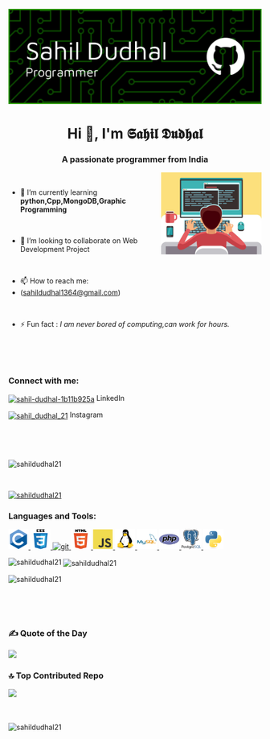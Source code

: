 ![logo](https://github.com/SAHILDUDHAL21/SAHILDUDHAL21/blob/main/github-header-image.png)
<h1 align="center">Hi 👋, I'm 𝕾𝖆𝖍𝖎𝖑 𝕯𝖚𝖉𝖍𝖆𝖑</h1>
<h3 align="center">A passionate programmer from India</h3>
<img align="right" alt="Coding" width="200" src="https://github.com/SAHILDUDHAL21/SAHILDUDHAL21/blob/main/IMG_20230523_110004.jpg">




<p align="left"> <a href="https://twitter.com/" target="blank"><img src="https://img.shields.io/twitter/follow/?logo=twitter&style=for-the-badge" alt="" /></a> </p>

- 🌱 I’m currently learning **python,Cpp,MongoDB,Graphic Programming**

<br>

- 👯 I’m looking to collaborate on Web Development Project

<br>

- 📫 How to reach me:
- (sahildudhal1364@gmail.com)

                                  

<br>

- ⚡ Fun fact : <i>I am never bored of computing,can work for hours.</i>

<br><br><br>

<h3 align="left">Connect with me:</h3>

<p align="left">

<a href="https://linkedin.com/in/sahil-dudhal-1b11b925a" target="blank"><img align="center" src="https://raw.githubusercontent.com/rahuldkjain/github-profile-readme-generator/master/src/images/icons/Social/linked-in-alt.svg" alt="sahil-dudhal-1b11b925a" height="30" width="40"/></a>  LinkedIn 

<a href="https://instagram.com/sahil_dudhal_21" target="blank"><img align="center" src="https://raw.githubusercontent.com/rahuldkjain/github-profile-readme-generator/master/src/images/icons/Social/instagram.svg" alt="sahil_dudhal_21" height="30" width="40" /></a>  Instagram 

</p><br>





<br>
<br>

<p align="left"> <img src="https://komarev.com/ghpvc/?username=sahildudhal21&label=Profile%20views&color=0e75b6&style=flat" alt="sahildudhal21" /> </p><br>

                                                                                                                                               
                                                                                                                                               
<p align="left"> <a href="https://github.com/ryo-ma/github-profile-trophy"><img src="https://github-profile-trophy.vercel.app/?username=sahildudhal21" alt="sahildudhal21" /></a> </p>



<h3 align="left">Languages and Tools:</h3>
<p align="left"> <a href="https://www.cprogramming.com/" target="_blank" rel="noreferrer"> <img src="https://raw.githubusercontent.com/devicons/devicon/master/icons/c/c-original.svg" alt="c" width="40" height="40"/> </a> <a href="https://www.w3schools.com/css/" target="_blank" rel="noreferrer"> <img src="https://raw.githubusercontent.com/devicons/devicon/master/icons/css3/css3-original-wordmark.svg" alt="css3" width="40" height="40"/> </a> <a href="https://git-scm.com/" target="_blank" rel="noreferrer"> <img src="https://www.vectorlogo.zone/logos/git-scm/git-scm-icon.svg" alt="git" width="40" height="40"/> </a> <a href="https://www.w3.org/html/" target="_blank" rel="noreferrer"> <img src="https://raw.githubusercontent.com/devicons/devicon/master/icons/html5/html5-original-wordmark.svg" alt="html5" width="40" height="40"/> </a> <a href="https://developer.mozilla.org/en-US/docs/Web/JavaScript" target="_blank" rel="noreferrer"> <img src="https://raw.githubusercontent.com/devicons/devicon/master/icons/javascript/javascript-original.svg" alt="javascript" width="40" height="40"/> </a> <a href="https://www.linux.org/" target="_blank" rel="noreferrer"> <img src="https://raw.githubusercontent.com/devicons/devicon/master/icons/linux/linux-original.svg" alt="linux" width="40" height="40"/> </a> <a href="https://www.mysql.com/" target="_blank" rel="noreferrer"> <img src="https://raw.githubusercontent.com/devicons/devicon/master/icons/mysql/mysql-original-wordmark.svg" alt="mysql" width="40" height="40"/> </a> <a href="https://www.php.net" target="_blank" rel="noreferrer"> <img src="https://raw.githubusercontent.com/devicons/devicon/master/icons/php/php-original.svg" alt="php" width="40" height="40"/> </a> <a href="https://www.postgresql.org" target="_blank" rel="noreferrer"> <img src="https://raw.githubusercontent.com/devicons/devicon/master/icons/postgresql/postgresql-original-wordmark.svg" alt="postgresql" width="40" height="40"/> </a> <a href="https://www.python.org" target="_blank" rel="noreferrer"> <img src="https://raw.githubusercontent.com/devicons/devicon/master/icons/python/python-original.svg" alt="python" width="40" height="40"/> </a> </p>

<p><img align="left" src="https://github-readme-stats.vercel.app/api/top-langs?username=sahildudhal21&show_icons=true&locale=en&layout=compact" alt="sahildudhal21" /></p>

<p>&nbsp;<img align="center" src="https://github-readme-stats.vercel.app/api?username=sahildudhal21&show_icons=true&locale=en" alt="sahildudhal21" /></p>

<p><img align="center" src="https://github-readme-streak-stats.herokuapp.com/?user=sahildudhal21&" alt="sahildudhal21" /></p><br><br><br>
                                                                                   
### ✍️ Quote of the Day 

![](https://quotes-github-readme.vercel.app/api?type=horizontal&theme=radical)

### 🔝 Top Contributed Repo

![](https://github-contributor-stats.vercel.app/api?username=SAHILDUDHAL21&limit=5&theme=dark&combine_all_yearly_contributions=true)<br><br><br>
                                                                                                      <p align="left"> <img src="https://komarev.com/ghpvc/?username=sahildudhal21&label=Profile%20views&color=0e75b6&style=flat" alt="sahildudhal21" /> </p><br>             

                                                                                                                      
                                                                                                                     
